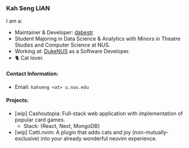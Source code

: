 ### Kah Seng LIAN

I am a:
- Maintainer & Developer: [dabestr](https://github.com/ACCLAB/dabestr/tree/master)
- Student Majoring in Data Science & Analytics with Minors in Theatre Studies and Computer Science at NUS. 
- Working at: [DukeNUS](https://www.duke-nus.edu.sg/campaign/phd?gclid=CjwKCAjw8ZKmBhArEiwAspcJ7mpc83XUwkdfC70kx0ysYgHqGzan08HP9KFLsuWp3MefU5cQ-1SkZBoCW5gQAvD_BwE) as a Software Developer.
- 🐈 Cat lover.

#### Contact Information:
- Email: `kahseng <at> u.nus.edu`

#### Projects:
- \[wip] Cashoutopia: Full-stack web application with implementation of popular card games.
    - Stack: {React, Next, MongoDB}
- \[wip] Catti.nvim: A plugin that adds cats and joy (non-mutually-exclusive) into your already wonderful neovim experience.
